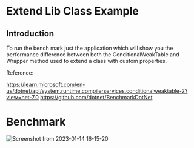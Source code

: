 # Extend Lib Class Example

## Introduction

To run the bench mark just the application which will show you the performance difference 
between both the ConditionalWeakTable and Wrapper method used to extend a class with custom properties.

Reference:

https://learn.microsoft.com/en-us/dotnet/api/system.runtime.compilerservices.conditionalweaktable-2?view=net-7.0
https://github.com/dotnet/BenchmarkDotNet

# Benchmark
![Screenshot from 2023-01-14 16-15-20](https://user-images.githubusercontent.com/5260715/212482597-45137771-417b-480d-a2dc-39f5073c14f7.png)
